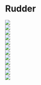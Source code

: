 # Rudder

<img src="RV10-7-1.png">
<br/>
<img src="RV10-7-2.png">
<br/>
<img src="RV10-7-3.png">
<br/>
<img src="RV10-7-4.png">
<br/>
<img src="RV10-7-5.png">
<br/>
<img src="RV10-7-6.png">
<br/>
<img src="RV10-7-7.png">
<br/>
<img src="RV10-7-8.png">
<br/>
<img src="RV10-7-9.png">
<br/>
<img src="RV10-7-10.png">
<br/>
<img src="RV10-7-11.png">
<br/>
<img src="RV10-7-12.png">
